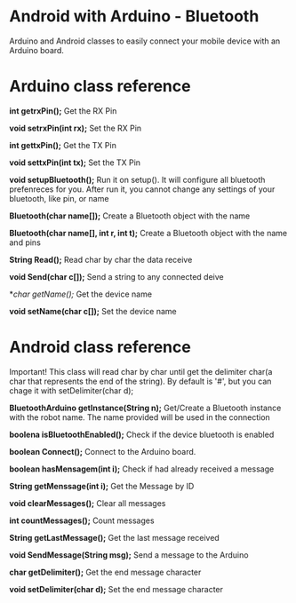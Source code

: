 Android with Arduino - Bluetooth
================================

Arduino and Android classes to easily connect your mobile device with an Arduino board.


Arduino class reference
=======================

**int getrxPin();**
Get the RX Pin

**void setrxPin(int rx);**
Set the RX Pin

**int gettxPin();**
Get the TX Pin

**void settxPin(int tx);**
Set the TX Pin

**void setupBluetooth();**
Run it on setup(). It will configure all bluetooth prefenreces for you. 
After run it, you cannot change any settings of your bluetooth, like pin, or name

**Bluetooth(char name[]);**
Create a Bluetooth object with the name

**Bluetooth(char name[], int r, int t);**
Create a Bluetooth object with the name and pins

**String Read();**
Read char by char the data receive

**void Send(char c[]);**
Send a string to any connected deive

**char *getName();**
Get the device name

**void setName(char c[]);**
Set the device name


Android class reference
=======================
Important!
This class will read char by char until get the delimiter char(a char that represents the end of the string). 
By default is '#', but you can chage it with setDelimiter(char d);

**BluetoothArduino getInstance(String n);**
Get/Create a Bluetooth instance with the robot name. The name provided will be used in the connection

**boolena isBluetoothEnabled();**
Check if the device bluetooth is enabled

**boolean Connect();**
Connect to the Arduino board.

**boolean hasMensagem(int i);**
Check if had already received a message

**String getMenssage(int i);**
Get the Message by ID

**void clearMessages();**
Clear all messages

**int countMessages();**
Count messages

**String getLastMessage();**
Get the last message received

**void SendMessage(String msg);**
Send a message to the Arduino

**char getDelimiter();**
Get the end message character

**void setDelimiter(char d);**
Set the end message character